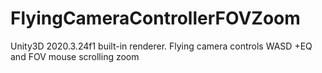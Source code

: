 # FlyingCameraControllerFOVZoom
Unity3D 2020.3.24f1 built-in renderer. Flying camera controls WASD +EQ and FOV mouse scrolling zoom
